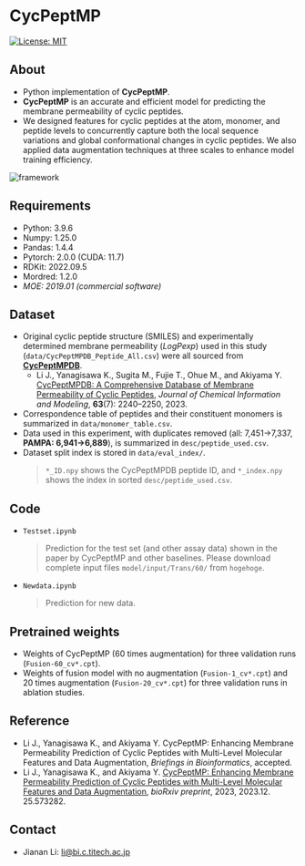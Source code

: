 # CycPeptMP
[![License: MIT](https://img.shields.io/badge/License-MIT-yellow.svg)](LICENSE)


<!-- ## About open source
- The paper of CycPeptMP is currently under review, since reviewers may also submit comments for revision, I have not fully published my code and data (the bioRxiv preview version of the paper also did not show the GitHub link).
- The peer review process is expected to be completed by the end of July. -->



## About
- Python implementation of **CycPeptMP**.
- **CycPeptMP** is an accurate and efficient model for predicting the membrane permeability of cyclic peptides.
- We designed features for cyclic peptides at the atom, monomer, and peptide levels to concurrently capture both the local sequence variations and global conformational changes in cyclic peptides. We also applied data augmentation techniques at three scales to enhance model training efficiency.

![framework](https://github.com/akiyamalab/cycpeptmp/assets/44156441/cc57f68f-dc02-486d-beb6-d6e9f2bcb1ae)



## Requirements
- Python: 3.9.6
- Numpy: 1.25.0
- Pandas: 1.4.4
- Pytorch: 2.0.0 (CUDA: 11.7)
- RDKit: 2022.09.5
- Mordred: 1.2.0
- *MOE: 2019.01 (commercial software)*




## Dataset
- Original cyclic peptide structure (SMILES) and experimentally determined membrane permeability (_LogPexp_) used in this study (`data/CycPeptMPDB_Peptide_All.csv`) were all sourced from [**CycPeptMPDB**](http://cycpeptmpdb.com/).
  - Li J., Yanagisawa K., Sugita M., Fujie T., Ohue M., and Akiyama Y. [CycPeptMPDB: A Comprehensive Database of Membrane Permeability of Cyclic Peptides](https://pubs.acs.org/doi/10.1021/acs.jcim.2c01573), _Journal of Chemical Information and Modeling_, **63**(7): 2240–2250, 2023.
- Correspondence table of peptides and their constituent monomers is summarized in `data/monomer_table.csv`.
- Data used in this experiment, with duplicates removed (all: 7,451->7,337, **PAMPA: 6,941->6,889**), is summarized in `desc/peptide_used.csv`.
- Dataset split index is stored in `data/eval_index/`.
  > `*_ID.npy` shows the CycPeptMPDB peptide ID, and `*_index.npy` shows the index in sorted `desc/peptide_used.csv`.




## Code
- `Testset.ipynb`
  > Prediction for the test set (and other assay data) shown in the paper by CycPeptMP and other baselines.
  > Please download complete input files `model/input/Trans/60/` from `hogehoge`.

- `Newdata.ipynb`
  > Prediction for new data.




## Pretrained weights
- Weights of CycPeptMP (60 times augmentation) for three validation runs (`Fusion-60_cv*.cpt`).
- Weights of fusion model with no augmentation (`Fusion-1_cv*.cpt`) and 20 times augmentation (`Fusion-20_cv*.cpt`) for three validation runs in ablation studies.




## Reference
- Li J., Yanagisawa K., and Akiyama Y. CycPeptMP: Enhancing Membrane Permeability Prediction of Cyclic Peptides with Multi-Level Molecular Features and Data Augmentation, _Briefings in Bioinformatics_, accepted.
- Li J., Yanagisawa K., and Akiyama Y. [CycPeptMP: Enhancing Membrane Permeability Prediction of Cyclic Peptides with Multi-Level Molecular Features and Data Augmentation](https://www.biorxiv.org/content/10.1101/2023.12.25.573282v1), _bioRxiv preprint_, 2023, 2023.12. 25.573282.


## Contact
- Jianan Li: li@bi.c.titech.ac.jp
